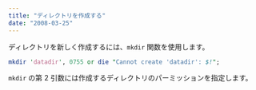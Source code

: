 ```yaml
---
title: "ディレクトリを作成する"
date: "2008-03-25"
---
```


ディレクトリを新しく作成するには、`mkdir` 関数を使用します。

```perl
mkdir 'datadir', 0755 or die "Cannot create 'datadir': $!";
```

`mkdir` の第 2 引数には作成するディレクトリのパーミッションを指定します。

